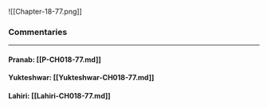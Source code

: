 ![[Chapter-18-77.png]]

### Commentaries

---

#### Pranab: [[P-CH018-77.md]]

#### Yukteshwar: [[Yukteshwar-CH018-77.md]]

#### Lahiri: [[Lahiri-CH018-77.md]]
